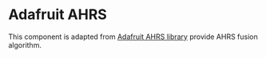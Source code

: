 # Adafruit AHRS

This component is adapted from [Adafruit AHRS library](https://github.com/adafruit/Adafruit_AHRS) provide AHRS fusion algorithm.
